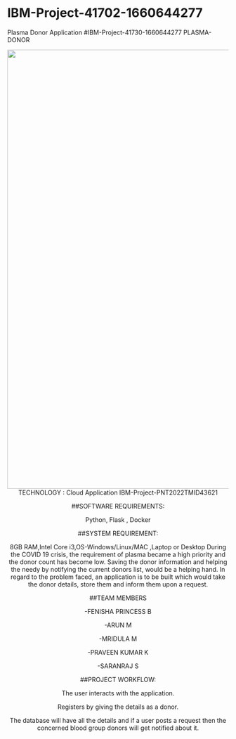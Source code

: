 # IBM-Project-41702-1660644277
Plasma Donor Application
#IBM-Project-41730-1660644277
<h>PLASMA-DONOR</h1>
<center>
       <img style=width:1000px src="https://s3.ap-south-1.amazonaws.com/healthinsurances3.com/prod/imagegallery/plasma-donor.jpg"
#PLASMA DONOR     
                             
TECHNOLOGY : Cloud Application 
IBM-Project-PNT2022TMID43621

##SOFTWARE REQUIREMENTS:

Python, Flask , Docker

##SYSTEM REQUIREMENT:

8GB RAM,Intel Core i3,OS-Windows/Linux/MAC ,Laptop or Desktop
During the COVID 19 crisis, the requirement of plasma became a high priority and the donor count has become low. 
Saving the donor information and helping the needy by notifying the current donors list, would be a helping hand.
In regard to the problem faced, an application is to be built which would take the donor details, 
store them and inform them upon a request.

##TEAM MEMBERS

-FENISHA PRINCESS B

-ARUN M

-MRIDULA M

-PRAVEEN KUMAR K

-SARANRAJ S


 ##PROJECT WORKFLOW:
 
 The user interacts with the application.

Registers by giving the details as a donor.

The database will have all the details and if a user posts a request then the concerned blood group donors will get notified about it.

